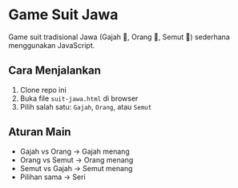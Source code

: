 # Game Suit Jawa

Game suit tradisional Jawa (Gajah 🐘, Orang 👤, Semut 🐜) sederhana menggunakan JavaScript.

## Cara Menjalankan
1. Clone repo ini
2. Buka file `suit-jawa.html` di browser
3. Pilih salah satu: `Gajah`, `Orang`, atau `Semut`

## Aturan Main
- Gajah vs Orang → Gajah menang
- Orang vs Semut → Orang menang
- Semut vs Gajah → Semut menang
- Pilihan sama → Seri
